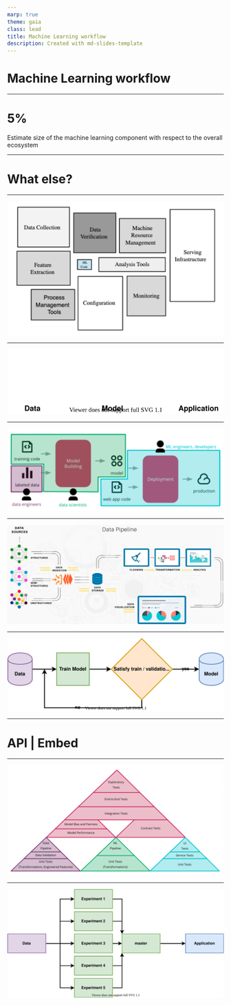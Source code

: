 ```yaml
---
marp: true
theme: gaia
class: lead
title: Machine Learning workflow
description: Created with md-slides-template
---
```


# Machine Learning workflow

---

# 5%
Estimate size of the machine learning component with respect to the overall ecosystem

---

# What else?

---

![](assets/ml-ecosystem.png)
<!-- Una parte di questi blocchi viene gestita da altri sistemi (ad esempio un cloud provider può occuparsi di architettura e gestione delle macchine) -->

---

![bg width:1000](assets/pipelines.svg)

---

![](assets/pipelines-detail.png)
<!-- Ognuno di questi strati si occupa di produrre un artefatto che viene utilizzato dallo strato successivo.
Si tratta di 3 pipeline distinte, ognuna lavorata da un team con competenze diverse, con architetture, linguaggi e tipi di artefatti diversi.
Vengono gestiti come 3 sistemi diversi in integrazione tra loro. -->

---

![](assets/data-pipeline.png)
<!-- Structured: relational db; semi-structured: XML; unstructured: images
Questi dati devono essere raccolti e persistiti in qualche modo. Viene poi fatta una analisi esplorativa per iniziare a comprendere se e che tipo di informazioni utili contengono, si fa pulizia di dati corrotti o mancanti, si trasformano delle features per averle nei formati più corretti per i bisogni della prossima pipeline, se necessario si creano o rimuovono features, si visualizzano i dati tramite dei grafici per comprenderli meglio.
L’artefatto prodotto viene poi versionato (!) e reso disponibile al prossimo layer. -->

---

![bg width:1000](assets/model-pipeline.svg)

---

# API | Embed

---

![bg fit](assets/tests.png)
<!-- Validazione dati: formato, range, one-hot encoded solo 0 o 1, engineered features calcolate correttamente, valori mancanti rimpiazzati correttamente.
Contract testing tra l’applicazione e l’API esposta.
Metriche per valutare le performance del modello, soglie sotto cui bloccare la pipeline. -->

---

![bg width:1000](assets/experiments.svg)
<!-- 
    Ogni esperimento gira su un suo branch, utilizza lo stesso dataset (eventualmente fa delle trasformazioni particolari) e ha una sua pipeline (con le sue metriche di valutazione).
    Quello che viene preferito viene mergiato sul master e gli altri possono essere eliminati 
-->